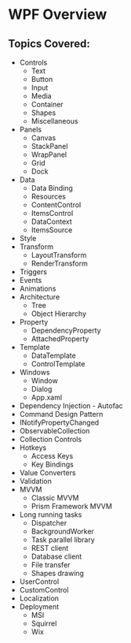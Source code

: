 # WPF Overview
## Topics Covered:
* Controls
  * Text
  * Button
  * Input
  * Media
  * Container
  * Shapes
  * Miscellaneous
* Panels
  * Canvas
  * StackPanel
  * WrapPanel
  * Grid
  * Dock
* Data
  * Data Binding
  * Resources
  * ContentControl
  * ItemsControl
  * DataContext
  * ItemsSource
* Style
* Transform
  * LayoutTransform
  * RenderTransform
* Triggers
* Events
* Animations
* Architecture
  * Tree
  * Object Hierarchy
* Property
  * DependencyProperty
  * AttachedProperty
* Template
  * DataTemplate
  * ControlTemplate
* Windows
  * Window
  * Dialog
  * App.xaml
* Dependency Injection - Autofac
* Command Design Pattern
* INotifyPropertyChanged
* ObservableCollection
* Collection Controls
* Hotkeys
  * Access Keys
  * Key Bindings
* Value Converters
* Validation
* MVVM
  * Classic MVVM
  * Prism Framework MVVM
* Long running tasks
  * Dispatcher
  * BackgroundWorker
  * Task parallel library
  * REST client
  * Database client
  * File transfer
  * Shapes drawing
* UserControl
* CustomControl
* Localization
* Deployment
  * MSI
  * Squirrel
  * Wix